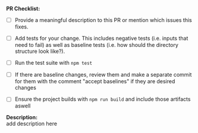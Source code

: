 <!--
	Thanks for providing a PR! 
	Please make sure you have completed the following checklist before submitting your PR
-->

**PR Checklist:**  
- [ ] Provide a meaningful description to this PR or mention which issues this fixes.
- [ ] Add tests for your change. This includes negative tests (i.e. inputs that need to fail) as well as baseline tests (i.e. how should the directory structure look like?).
- [ ] Run the test suite with `npm test`
- [ ] If there are baseline changes, review them and make a separate commit for them with the comment "accept baselines" if they are desired changes
- [ ] Ensure the project builds with `npm run build` and include those artifacts aswell


**Description:**  
add description here
